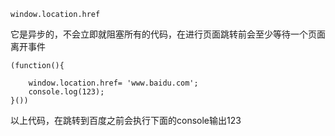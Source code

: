 `window.location.href`

它是异步的，不会立即就阻塞所有的代码，在进行页面跳转前会至少等待一个页面离开事件

```
(function(){

    window.location.href= 'www.baidu.com';
    console.log(123);
}())
```

以上代码，在跳转到百度之前会执行下面的console输出123

